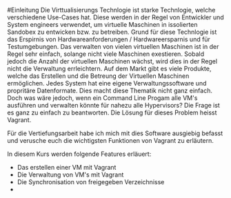 #Einleitung 
Die Virttualisierungs Technlogie ist starke Technlogie, welche verschiedene Use-Cases hat.
Diese werden in der Regel von Entwickler und System engineers verwendet, um virtuelle Maschinen in issolierten Sandobex zu entwicken bzw. zu betreiben.
Grund für diese Technlogie ist das Erspirnis von Hardwareanforderungen / Hardwareersparnis und für Testumgebungen.
Das verwalten von vielen virtuellen Maschinen ist in der Regel sehr einfach, solange nicht viele Maschinen exestieren.
Sobald jedoch die Anzahl der virtuellen Maschinen wächst, wird dies in der Regel nicht die Verwaltung errleichtern.
Auf dem Markt gibt es viele Produkte, welche das Erstellen und die Betreung der Virtuellen Maschinen ermöglichen.
Jedes System hat eine eigene Verwaltungssoftware und propritäre Datenformate. Dies macht diese Thematik nicht ganz einfach. Doch was wäre jedoch, wenn ein Command Line Progam alle  VM's ausführen und verwalten könnte für nahezu alle Hypervisors? Die Frage ist es ganz zu einfach zu beantworten. Die Lösung für dieses Problem heisst Vagrant.

Für die Vertiefungsarbeit habe ich mich mit dies Software ausgiebig befasst und verusche euch die wichtigsten Funktionen von Vagrant zu erläutern.

In diesem Kurs werden folgende Features erläuert:
* Das erstellen einer VM mit Vagrant
* Die Verwaltung von VM's mit Vagrant
* Die Synchronisation von freigegeben Verzeichnisse
* 
